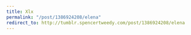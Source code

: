 ```yaml
---
title: Xlx
permalink: "/post/1386924208/elena"
redirect_to: http://tumblr.spencertweedy.com/post/1386924208/elena
---
```


